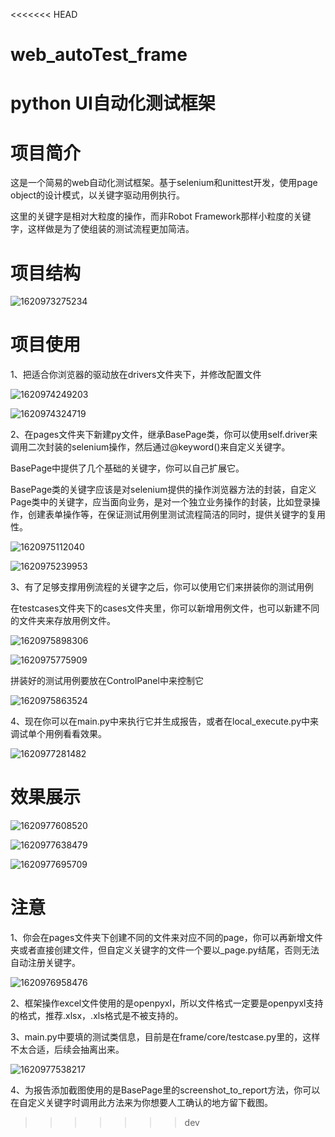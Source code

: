 <<<<<<< HEAD
# web_autoTest_frame
python UI自动化测试框架
=======
# 项目简介

这是一个简易的web自动化测试框架。基于selenium和unittest开发，使用page object的设计模式，以关键字驱动用例执行。

这里的关键字是相对大粒度的操作，而非Robot Framework那样小粒度的关键字，这样做是为了使组装的测试流程更加简洁。

# 项目结构

![1620973275234](static/1620973275234.png)

# 项目使用

1、把适合你浏览器的驱动放在drivers文件夹下，并修改配置文件

![1620974249203](static/1620974249203.png)

![1620974324719](static/1620974324719.png)

2、在pages文件夹下新建py文件，继承BasePage类，你可以使用self.driver来调用二次封装的selenium操作，然后通过@keyword()来自定义关键字。

BasePage中提供了几个基础的关键字，你可以自己扩展它。

BasePage类的关键字应该是对selenium提供的操作浏览器方法的封装，自定义Page类中的关键字，应当面向业务，是对一个独立业务操作的封装，比如登录操作，创建表单操作等，在保证测试用例里测试流程简洁的同时，提供关键字的复用性。

![1620975112040](static/1620975112040.png)

![1620975239953](static/1620975239953.png)

3、有了足够支撑用例流程的关键字之后，你可以使用它们来拼装你的测试用例

在testcases文件夹下的cases文件夹里，你可以新增用例文件，也可以新建不同的文件夹来存放用例文件。

 ![1620975898306](static/1620975898306.png)

 ![1620975775909](static/1620975775909.png)

拼装好的测试用例要放在ControlPanel中来控制它

![1620975863524](static/1620975863524.png)

4、现在你可以在main.py中来执行它并生成报告，或者在local_execute.py中来调试单个用例看看效果。

![1620977281482](static/1620977281482.png)

# 效果展示

![1620977608520](static/1620977608520.png)

![1620977638479](static/1620977638479.png)

![1620977695709](static/1620977695709.png)

# 注意

1、你会在pages文件夹下创建不同的文件来对应不同的page，你可以再新增文件夹或者直接创建文件，但自定义关键字的文件一个要以_page.py结尾，否则无法自动注册关键字。

 ![1620976958476](static/1620976958476.png)

2、框架操作excel文件使用的是openpyxl，所以文件格式一定要是openpyxl支持的格式，推荐.xlsx，.xls格式是不被支持的。

3、main.py中要填的测试类信息，目前是在frame/core/testcase.py里的，这样不太合适，后续会抽离出来。

![1620977538217](static/1620977538217.png)

4、为报告添加截图使用的是BasePage里的screenshot_to_report方法，你可以在自定义关键字时调用此方法来为你想要人工确认的地方留下截图。

>>>>>>> dev

